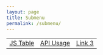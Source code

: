 ```yaml
---
layout: page
title: Submenu
permalink: /submenu/
---
```


<html>
    <table>
        <tbody>
    <tr>
        <td>
        <a href="{{site.baseurl}}/submenu/js-trial-and-error">JS Table</a>
        </td>
        <td>
        <a href="#">API Usage</a>
        </td>
        <td>
        <a href="#">Link 3</a>
        </td>
    </tr>
        </tbody>
    </table>